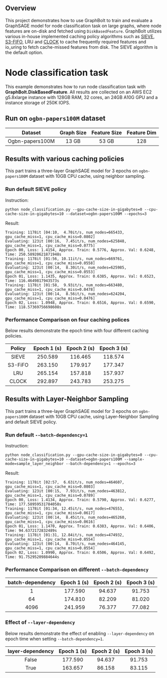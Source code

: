 ## Overview

This project demonstrates how to use GraphBolt to train and evaluate a GraphSAGE model for node classification task on large graphs, where node features are on-disk and fetched using `DiskBasedFeature`. GraphBolt utilizes various in-house implemented caching policy algorithms such as [SIEVE](https://cachemon.github.io/SIEVE-website/), [S3-FIFO](https://s3fifo.com), LRU and [CLOCK](https://people.csail.mit.edu/saltzer/Multics/MHP-Saltzer-060508/bookcases/M00s/M0104%20074-12%29.PDF) to cache frequently required features and io_uring to fetch cache-missed features from disk. The SIEVE algorithm is the default option.

# Node classification task

This example demonstrates how to run node classification task with **GraphBolt.DiskBasedFeature**. All results are collected on an AWS EC2 g5.8xlarge instance with 128GB RAM, 32 cores, an 24GB A10G GPU and a instance storage of 250K IOPS.

## Run on `ogbn-papers100M` dataset

|     Dataset     | Graph Size | Feature Size | Feature Dim |
| :-------------: | :--------: | :----------: | :---------: |
| Ogbn-papers100M |   13 GB   |    53 GB    |     128     |

## Results with various caching policies

This part trains a three-layer GraphSAGE model for 3 epochs on `ogbn-papers100M` dataset with 10GB CPU cache, using neighbor sampling.

### Run default SIEVE policy

Instruction:

```
python node_classification.py --gpu-cache-size-in-gigabytes=0 --cpu-cache-size-in-gigabytes=10 --dataset=ogbn-papers100M --epochs=3
```

Result:

```
Training: 1178it [04:10,  4.70it/s, num_nodes=665433, gpu_cache_miss=1, cpu_cache_miss=0.0802]
Evaluating: 123it [00:16,  7.45it/s, num_nodes=625848, gpu_cache_miss=1, cpu_cache_miss=0.0775]
Epoch 00, Loss: 1.4154, Approx. Train: 0.5776, Approx. Val: 0.6248, Time: 250.58920621871948s
Training: 1178it [01:56, 10.11it/s, num_nodes=669761, gpu_cache_miss=1, cpu_cache_miss=0.0558]
Evaluating: 123it [00:14,  8.30it/s, num_nodes=625985, gpu_cache_miss=1, cpu_cache_miss=0.0553]
Epoch 01, Loss: 1.1435, Approx. Train: 0.6385, Approx. Val: 0.6523, Time: 116.4649817943573s
Training: 1178it [01:58,  9.93it/s, num_nodes=663480, gpu_cache_miss=1, cpu_cache_miss=0.0478]
Evaluating: 123it [00:14,  8.56it/s, num_nodes=624204, gpu_cache_miss=1, cpu_cache_miss=0.0476]
Epoch 02, Loss: 1.0948, Approx. Train: 0.6516, Approx. Val: 0.6590, Time: 118.57369756698608s
```

### Performance Comparison on four caching polices

Below results demonstrate the epoch time with four different caching policies.

| Policy | Epoch 1 (s) | Epoch 2 (s) | Epoch 3 (s) |
| :-----: | :---------: | :---------: | :---------: |
|  SIEVE  |   250.589   |   116.465   |   118.574   |
| S3-FiFO |   263.150   |   179.917   |   177.347   |
|   LRU   |   265.154   |   157.818   |   157.937   |
|  CLOCK  |   292.897   |   243.783   |   253.275   |

## Results with Layer-Neighbor Sampling

This part trains a three-layer GraphSAGE model for 3 epochs on `ogbn-papers100M` dataset with 10GB CPU cache, using Layer-Neighbor Sampling and default SIEVE policy.

### Run default `--batch-dependency=1`

Instruction:

```
python node_classification.py --gpu-cache-size-in-gigabytes=0 --cpu-cache-size-in-gigabytes=10 --dataset=ogbn-papers100M --sample-mode=sample_layer_neighbor --batch-dependency=1 --epochs=3
```

Result:

```
Training: 1178it [02:57,  6.63it/s, num_nodes=464607, gpu_cache_miss=1, cpu_cache_miss=0.0803]                     
Evaluating: 123it [00:15,  7.93it/s, num_nodes=463812, gpu_cache_miss=1, cpu_cache_miss=0.0789]                    
Epoch 00, Loss: 1.4134, Approx. Train: 0.5790, Approx. Val: 0.6277, Time: 177.58959531784058s                      
Training: 1178it [01:34, 12.45it/s, num_nodes=476553, gpu_cache_miss=1, cpu_cache_miss=0.0617]                     
Evaluating: 123it [00:14,  8.45it/s, num_nodes=465260, gpu_cache_miss=1, cpu_cache_miss=0.0616]                    
Epoch 01, Loss: 1.1470, Approx. Train: 0.6383, Approx. Val: 0.6406, Time: 94.6372172832489s                        
Training: 1178it [01:31, 12.84it/s, num_nodes=474932, gpu_cache_miss=1, cpu_cache_miss=0.0554]                     
Evaluating: 123it [00:14,  8.70it/s, num_nodes=464145, gpu_cache_miss=1, cpu_cache_miss=0.0554]                    
Epoch 02, Loss: 1.0990, Approx. Train: 0.6506, Approx. Val: 0.6492, Time: 91.75295209884644s
```

### Performance Comparison on different `--batch-dependency`

| batch-dependency | Epoch 1 (s) | Epoch 2 (s) | Epoch 3 (s) |
| :--------------: | :---------: | :---------: | :---------: |
|        1        |   177.590   |   94.637   |   91.753   |
|        64        |   174.810   |   82.209   |   81.020   |
|       4096       |   241.959   |   76.377   |   77.082   |

### Effect of `--layer-dependency`

Below results demonstrate the effect of enabling `--layer-dependency` on epoch time when setting `--batch-dependency=1`.

| layer-dependency | Epoch 1 (s) | Epoch 2 (s) | Epoch 3 (s) |
| :--------------: | :---------: | :---------: | :---------: |
|      False      |   177.590   |   94.637   |   91.753   |
|       True       |   163.657   |   86.158   |   83.115   |
